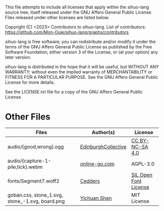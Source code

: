 This file attempts to include all licenses that apply within the sihuo-lang
source tree, itself released under the GNU Affero General Public License. Files
released under other licenses are listed below.

Copyright (C) <2023> Contributors to sihuo-lang.
List of contributors: https://github.com/Mon-Ouie/sihuo-lang/graphs/contributors

sihuo-lang is free software; you can redistribute and/or modify it under the
terms of the GNU Affero General Public License as published by the Free Software
Foundation; either version 3 of the License, or (at your option) any later
version.

sihuo-lang is distributed in the hope that it will be useful, but WITHOUT ANY
WARRANTY; without even the implied warranty of MERCHANTABILITY or FITNESS FOR A
PARTICULAR PURPOSE. See the GNU Affero General Public License for more details.

See the LICENSE.txt file for a copy of the GNU Affero General Public License.

Other Files
===========


Files | Author(s) | License
--- | --- | ---
audio/{good,wrong}.ogg | [EdinburghCollective](http://lichess.org/@/EdinburghCollective) | [CC BY-NC-SA 4.0](https://creativecommons.org/licenses/by-nc-sa/4.0/)
audio/{capture-1-pile,tick}.webm | [online-go.com](https://github.com/online-go/online-go.com) | AGPL-3.0
fonts/Segment7.woff2 | [Cedders](https://www.fontspace.com/cedders) | [SIL Open Font License](https://www.fontspace.com/help#license-17)
goban.css, stone\_1.svg, stone\_-1.svg, board.png | [Yichuan Shen](https://github.com/SabakiHQ/Shudan) | MIT License
